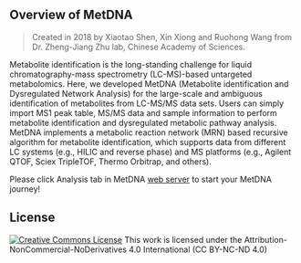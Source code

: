 ## Overview of MetDNA

> Created in 2018 by Xiaotao Shen, Xin Xiong and Ruohong Wang from Dr. Zheng-Jiang Zhu lab, Chinese Academy of Sciences.

Metabolite identification is the long-standing challenge for liquid chromatography-mass spectrometry (LC-MS)-based untargeted metabolomics. Here, we developed MetDNA (Metabolite identification and Dysregulated Network Analysis) for the large-scale and ambiguous identification of metabolites from LC-MS/MS data sets. Users can simply import MS1 peak table, MS/MS data and sample information to perform metabolite identification and dysregulated metabolic pathway analysis. MetDNA implements a metabolic reaction network (MRN) based recursive algorithm for metabolite identification, which supports data from different LC systems (e.g., HILIC and reverse phase) and MS platforms (e.g., Agilent QTOF, Sciex TripleTOF, Thermo Orbitrap, and others).

Please click Analysis tab in MetDNA [web server](http://metdna.zhulab.cn/) to start your MetDNA journey!

## License
<a rel="license" href="https://creativecommons.org/licenses/by-nc-nd/4.0/"><img alt="Creative Commons License" style="border-width:0" src="https://i.creativecommons.org/l/by-nc-nd/4.0/88x31.png" /></a> 
This work is licensed under the Attribution-NonCommercial-NoDerivatives 4.0 International (CC BY-NC-ND 4.0)
